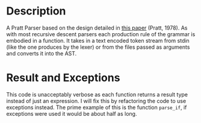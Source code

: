# Description
A Pratt Parser based on the design detailed in [this paper](https://tdop.github.io) (Pratt, 1978).
As with most recursive descent parsers each production rule of the grammar is embodied in a function.
It takes in a text encoded token stream from stdin (like the one produces by the lexer) or from the
files passed as arguments and converts it into the AST.

# Result and Exceptions
This code is unacceptably verbose as each function returns a result type instead of just an expression.
I will fix this by refactoring the code to use exceptions instead.
The prime example of this is the function `parse_if`, if exceptions were used it would be about half as long.
